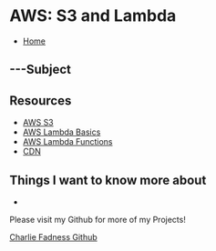 # AWS: S3 and Lambda

- [Home](https://fadnesscharlie.github.io/reading-notes/401/)

## ---Subject



## Resources

- [AWS S3](https://aws.amazon.com/s3/)
- [AWS Lambda Basics](https://www.serverless.com/aws-lambda)
- [AWS Lambda Functions](https://aws.amazon.com/lambda/)
- [CDN](https://cyberhoot.com/cybrary/content-delivery-network-cdn/)

## Things I want to know more about

- 

Please visit my Github for more of my Projects!

[Charlie Fadness Github](https://github.com/fadnesscharlie)
